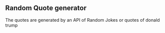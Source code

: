 ## Random Quote generator
The quotes are generated by an API of Random Jokes or quotes of donald trump

